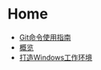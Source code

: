 # Home

- [Git命令使用指南](/工具箱/Git命令使用指南.md)
- [概览](/工具箱/概览.md)
- [打造Windows工作环境](/工具箱/打造Windows工作环境.md)
